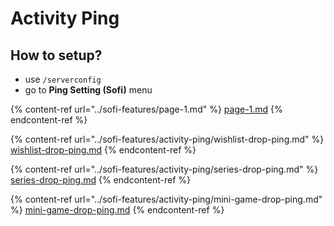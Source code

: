 # Activity Ping

## How to setup?

* use `/serverconfig`
* go to **Ping Setting (Sofi)** menu

{% content-ref url="../sofi-features/page-1.md" %}
[page-1.md](../sofi-features/page-1.md)
{% endcontent-ref %}

{% content-ref url="../sofi-features/activity-ping/wishlist-drop-ping.md" %}
[wishlist-drop-ping.md](../sofi-features/activity-ping/wishlist-drop-ping.md)
{% endcontent-ref %}

{% content-ref url="../sofi-features/activity-ping/series-drop-ping.md" %}
[series-drop-ping.md](../sofi-features/activity-ping/series-drop-ping.md)
{% endcontent-ref %}

{% content-ref url="../sofi-features/activity-ping/mini-game-drop-ping.md" %}
[mini-game-drop-ping.md](../sofi-features/activity-ping/mini-game-drop-ping.md)
{% endcontent-ref %}

